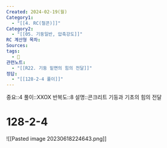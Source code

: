 ```yaml
---
Created: 2024-02-19(월)
Category1:
  - "[[4. RC(철콘)]]"
Category2:
  - "[[05. 기둥일반, 압축강도]]"
RC 계산형 목차: 
Sources: 
tags:
  - 🧮
관련노트:
  - "[[R22. 기둥 밑면의 힘의 전달]]"
정답:
  - "[[128-2-4 풀이]]"
---
```

중요::4
풀이::XXOX
반복도::8
설명::콘크리트 기둥과 기초의 힘의 전달
#  128-2-4

![[Pasted image 20230618224643.png]]
